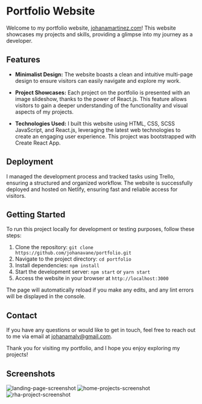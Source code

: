 # Portfolio Website

Welcome to my portfolio website, [johanamartinez.com](https://www.johanamartinez.com)! This website showcases my projects and skills, providing a glimpse into my journey as a developer.

## Features

- **Minimalist Design:** The website boasts a clean and intuitive multi-page design to ensure visitors can easily navigate and explore my work.

- **Project Showcases:** Each project on the portfolio is presented with an image slideshow, thanks to the power of React.js. This feature allows visitors to gain a deeper understanding of the functionality and visual aspects of my projects.

- **Technologies Used:** I built this website using HTML, CSS, SCSS JavaScript, and React.js, leveraging the latest web technologies to create an engaging user experience. This project was bootstrapped with Create React App.

## Deployment

I managed the development process and tracked tasks using Trello, ensuring a structured and organized workflow. The website is successfully deployed and hosted on Netlify, ensuring fast and reliable access for visitors.

## Getting Started

To run this project locally for development or testing purposes, follow these steps:

1. Clone the repository: `git clone https://github.com/johanavane/portfolio.git`
2. Navigate to the project directory: `cd portfolio`
3. Install dependencies: `npm install`
4. Start the development server: `npm start` or `yarn start`
5. Access the website in your browser at `http://localhost:3000`

The page will automatically reload if you make any edits, and any lint errors will be displayed in the console.

## Contact

If you have any questions or would like to get in touch, feel free to reach out to me via email at [johanamalv@gmail.com](mailto:johanamalv@gmail.com).

Thank you for visiting my portfolio, and I hope you enjoy exploring my projects!

## Screenshots
![landing-page-screenshot](https://github.com/johanavane/portfolio/assets/60996916/7a3a2d57-89c2-4984-893d-62bc669b45b1)
![home-projects-screenshot](https://github.com/johanavane/portfolio/assets/60996916/9bf6d210-7e94-4111-8ea8-8f5c6581c8b2)
![rha-project-screenshot](https://github.com/johanavane/portfolio/assets/60996916/2ef9973b-b1c4-4113-b3d9-b7348ea1c4ff)


